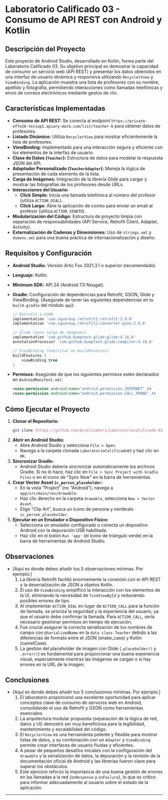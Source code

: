 # Laboratorio Calificado 03 - Consumo de API REST con Android y Kotlin

## Descripción del Proyecto

Este proyecto de Android Studio, desarrollado en Kotlin, forma parte del Laboratorio Calificado 03. Su objetivo principal es demostrar la capacidad de consumir un servicio web (API REST) y presentar los datos obtenidos en una interfaz de usuario dinámica y responsiva utilizando `RecyclerView` y `ViewBinding`. La aplicación muestra una lista de profesores con su nombre, apellido y fotografía, permitiendo interacciones como llamadas telefónicas y envío de correos electrónicos mediante gestos de clic.

## Características Implementadas

* **Consumo de API REST:** Se conecta al endpoint `https://private-effe28-tecsup1.apiary-mock.com/list/teacher-b` para obtener datos de profesores.
* **Listado Dinámico:** Utiliza `RecyclerView` para mostrar eficientemente la lista de profesores.
* **ViewBinding:** Implementado para una interacción segura y eficiente con los elementos de la interfaz de usuario.
* **Clase de Datos (`Teacher`):** Estructura de datos para modelar la respuesta JSON del API.
* **Adaptador Personalizado (`TeacherAdapter`):** Maneja la lógica de presentación de cada elemento de la lista.
* **Carga de Imágenes:** Integración de la librería Glide para cargar y mostrar las fotografías de los profesores desde URLs.
* **Interacciones del Usuario:**
    * **Click Simple:** Inicia una llamada telefónica al número del profesor (utiliza `ACTION_DIAL`).
    * **Click Largo:** Abre la aplicación de correo para enviar un email al profesor (utiliza `ACTION_SENDTO`).
* **Modularización del Código:** Estructura de proyecto limpia con separación de responsabilidades (API Service, Retrofit Client, Adapter, Activity).
* **Externalización de Cadenas y Dimensiones:** Uso de `strings.xml` y `dimens.xml` para una buena práctica de internacionalización y diseño.

## Requisitos y Configuración

* **Android Studio:** Versión Artic Fox 2021.3.1 o superior (recomendado).
* **Lenguaje:** Kotlin.
* **Minimum SDK:** API 24 (Android 7.0 Nougat).
* **Gradle:** Configuración de dependencias para Retrofit, GSON, Glide y ViewBinding.
    (Asegúrate de tener las siguientes dependencias en tu `build.gradle` del módulo `app`):

    ```gradle
    // Retrofit & GSON
    implementation 'com.squareup.retrofit2:retrofit:2.9.0'
    implementation 'com.squareup.retrofit2:converter-gson:2.9.0'

    // Glide (para carga de imágenes)
    implementation 'com.github.bumptech.glide:glide:4.16.0'
    annotationProcessor 'com.github.bumptech.glide:compiler:4.16.0'

    // ViewBinding (habilitar en buildFeatures)
    buildFeatures {
        viewBinding true
    }
    ```

* **Permisos:** Asegúrate de que los siguientes permisos estén declarados en `AndroidManifest.xml`:

    ```xml
    <uses-permission android:name="android.permission.INTERNET" />
    <uses-permission android:name="android.permission.CALL_PHONE" />
    ```

## Cómo Ejecutar el Proyecto

1.  **Clonar el Repositorio:**
    ```bash
    git clone [https://github.com/Anjelisahori/Laboratoriocalificado-03PM.git]
    ```
2.  **Abrir en Android Studio:**
    * Abre Android Studio y selecciona `File > Open`.
    * Navega a la carpeta clonada `LaboratorioCalificado03` y haz clic en `OK`.
3.  **Sincronizar Gradle:**
    * Android Studio debería sincronizar automáticamente los archivos Gradle. Si no lo hace, haz clic en `File > Sync Project with Gradle Files` o en el icono de "Sync Now" en la barra de herramientas.
4.  **Crear Vector Asset `ic_person_placeholder`:**
    * En la vista "Project" (no "Android"), navega a `app/src/main/res/drawable`.
    * Haz clic derecho en la carpeta `drawable`, selecciona `New > Vector Asset`.
    * Elige "Clip Art", busca un ícono de persona y nómbralo `ic_person_placeholder`.
5.  **Ejecutar en un Emulador o Dispositivo Físico:**
    * Selecciona un emulador configurado o conecta un dispositivo Android con la depuración USB habilitada.
    * Haz clic en el botón `Run 'app'` (el icono de triángulo verde) en la barra de herramientas de Android Studio.

## Observaciones

* [Aquí es donde debes añadir tus 5 observaciones mínimas. Por ejemplo:]
    1.  La librería Retrofit facilitó enormemente la conexión con el API REST y la deserialización de JSON a objetos Kotlin.
    2.  El uso de `ViewBinding` simplificó la interacción con los elementos de la UI, eliminando la necesidad de `findViewById` y reduciendo posibles errores de tipo.
    3.  Al implementar `ACTION_DIAL` en lugar de `ACTION_CALL` para la función de llamada, se prioriza la seguridad y la experiencia del usuario, ya que el usuario debe confirmar la llamada. Para `ACTION_CALL`, sería necesario gestionar permisos en tiempo de ejecución.
    4.  Fue crucial asegurar la correcta serialización de los nombres de campo con `@SerializedName` en la `data class Teacher` debido a las diferencias de formato entre el JSON (snake_case) y Kotlin (camelCase).
    5.  La gestión del placeholder de imagen con Glide (`.placeholder()` y `.error()`) es fundamental para proporcionar una buena experiencia visual, especialmente mientras las imágenes se cargan o si hay errores en la URL de la imagen.

## Conclusiones

* [Aquí es donde debes añadir tus 5 conclusiones mínimas. Por ejemplo:]
    1.  El laboratorio proporcionó una excelente oportunidad para aplicar conceptos clave de consumo de servicios web en Android, consolidando el uso de Retrofit y GSON como herramientas esenciales.
    2.  La arquitectura modular propuesta (separación de la lógica de red, datos y UI) demostró ser muy beneficiosa para la legibilidad, mantenimiento y escalabilidad del código.
    3.  El `RecyclerView` es una herramienta potente y flexible para mostrar listas de datos, y su combinación con un `Adapter` y `ViewBinding` permite crear interfaces de usuario fluidas y eficientes.
    4.  A pesar de pequeños desafíos iniciales con la configuración del `drawable` y la serialización de datos, la depuración y la revisión de la documentación oficial de Android y las librerías fueron clave para superar los obstáculos.
    5.  Este ejercicio reforzó la importancia de una buena gestión de errores en las llamadas a la red (`onResponse` y `onFailure`), lo que es crítico para informar adecuadamente al usuario sobre el estado de la aplicación.

---
